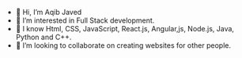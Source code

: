 - 👋 Hi, I’m Aqib Javed 
- 👀 I’m interested in Full Stack development. 
- 🌱 I know Html, CSS, JavaScript, React.js, Angular,js, Node.js, Java, Python and C++.
- 💞️ I’m looking to collaborate on creating websites for other people.
<!-- - 📫 How to reach me = aqib.javed1119@gmail.com  -->

<!---
aqib-javed1119/aqib-javed1119 is a ✨ special ✨ repository because its `README.md` (this file) appears on your GitHub profile.
You can click the Preview link to take a look at your changes.
--->
